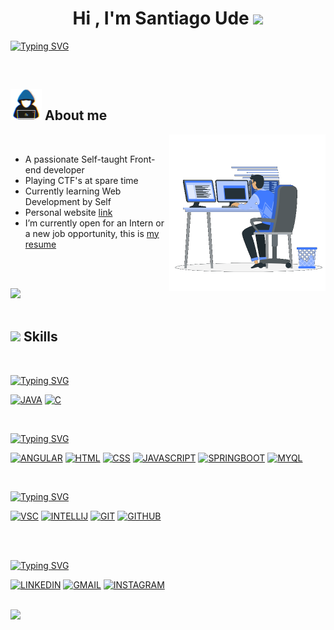 
<h1 align="center"><b>Hi , I'm Santiago Ude </b><img src="https://media.giphy.com/media/hvRJCLFzcasrR4ia7z/giphy.gif" width="35"></h1>
<!--  -->

<p align="center">

<a href="https://git.io/typing-svg"><img src="https://readme-typing-svg.demolab.com?font=Fira+Code&pause=1000&width=435&lines=FrontEnd;BackEnd;FullStack;In+Progress..." alt="Typing SVG" /></a>
  
</p>

<br>

	
## <picture><img src = "https://github.com/0xAbdulKhalid/0xAbdulKhalid/raw/main/assets/mdImages/about_me.gif" width = 50px></picture> **About me**

<picture> <img align="right" src="https://github.com/0xAbdulKhalid/0xAbdulKhalid/raw/main/assets/mdImages/Right_Side.gif" width = 250px></picture>

<br>

- A passionate Self-taught Front-end developer
- Playing CTF's at spare time
- Currently learning Web Development by Self
- Personal website [link](https://www.0xabdulkhalid.ml)
- I’m currently open for an Intern or a new job opportunity, this is [my resume](https://read.cv/0xabdulkhalid)

<br><br>

<img src="https://user-images.githubusercontent.com/73097560/115834477-dbab4500-a447-11eb-908a-139a6edaec5c.gif"><br><br>

## <img src="https://media2.giphy.com/media/QssGEmpkyEOhBCb7e1/giphy.gif?cid=ecf05e47a0n3gi1bfqntqmob8g9aid1oyj2wr3ds3mg700bl&rid=giphy.gif" width ="25"><b> Skills</b>
<br>

<p align="center">

<a href="https://git.io/typing-svg"><img src="https://readme-typing-svg.demolab.com?font=Fira+Code&pause=200&width=435&lines=Languages" alt="Typing SVG" /></a>

   [![JAVA](https://skillicons.dev/icons?i=java)](https://skillicons.dev)
   [![C](https://skillicons.dev/icons?i=c)](https://skillicons.dev)
    

<br>   
    
<a href="https://git.io/typing-svg"><img src="https://readme-typing-svg.demolab.com?font=Fira+Code&pause=200&width=435&lines=In+Progress..." alt="Typing SVG" /></a>

   [![ANGULAR](https://skillicons.dev/icons?i=angular)](https://skillicons.dev)
   [![HTML](https://skillicons.dev/icons?i=html)](https://skillicons.dev)
   [![CSS](https://skillicons.dev/icons?i=css)](https://skillicons.dev)
   [![JAVASCRIPT](https://skillicons.dev/icons?i=js)](https://skillicons.dev)
   [![SPRINGBOOT](https://skillicons.dev/icons?i=spring)](https://skillicons.dev)
   [![MYQL](https://skillicons.dev/icons?i=mysql)](https://skillicons.dev)
  
<br>

<a href="https://git.io/typing-svg"><img src="https://readme-typing-svg.demolab.com?font=Fira+Code&pause=200&width=435&lines=Softwares+and+Tools" alt="Typing SVG" /></a>

   [![VSC](https://skillicons.dev/icons?i=vscode)](https://skillicons.dev)
   [![INTELLIJ](https://skillicons.dev/icons?i=idea)](https://skillicons.dev)
   [![GIT](https://skillicons.dev/icons?i=git)](https://skillicons.dev)
   [![GITHUB](https://skillicons.dev/icons?i=github)](https://skillicons.dev)


</p>

<br>
<br>

<a href="https://git.io/typing-svg"><img src="https://readme-typing-svg.demolab.com?font=Fira+Code&pause=200&width=435&lines=Contact" alt="Typing SVG" /></a>
<br>
<div align='left'>

   [![LINKEDIN](https://skillicons.dev/icons?i=linkedin)](https://www.linkedin.com/in/santi-ude-889707300/)
   [![GMAIL](https://skillicons.dev/icons?i=gmail)](mailto:santiude2004@gmail.com)
  [![INSTAGRAM](https://skillicons.dev/icons?i=instagram)](https://www.instagram.com/santiude_/)

</div>

<br>
<img src="https://user-images.githubusercontent.com/73097560/115834477-dbab4500-a447-11eb-908a-139a6edaec5c.gif">
<br>
<br>
<br>

